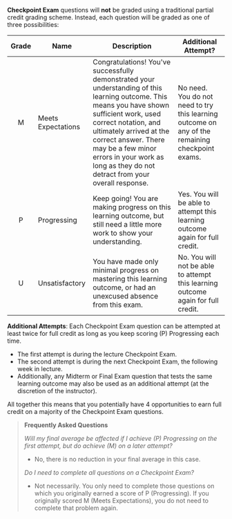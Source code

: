 **Checkpoint Exam** questions will **not** be graded using a traditional partial credit grading scheme.  Instead, each question will be graded as one of three possibilities:


|Grade  | Name | Description | Additional Attempt? |
|:------------:|------|------|---------------------|
| M     | Meets Expectations    | Congratulations! You've successfully demonstrated your understanding of this learning outcome. This means you have shown sufficient work, used correct notation, and ultimately arrived at the correct answer. There may be a few minor errors in your work as long as they do not detract from your overall response. | No need. You do not need to try this learning outcome on any of the remaining checkpoint exams. |
| P     | Progressing    | Keep going! You are making progress on this learning outcome, but still need a little more work to show your understanding. | Yes. You will be able to attempt this learning outcome again for full credit. |
| U     | Unsatisfactory    | You have made only minimal progress on mastering this learning outcome, or had an unexcused absence from this exam. | No. You will not be able to attempt this learning outcome again for full credit. |

**Additional Attempts**: Each Checkpoint Exam question can be attempted at least twice for full credit as long as you keep scoring (P) Progressing each time.
- The first attempt is during the lecture Checkpoint Exam.
- The second attempt is during the next Checkpoint Exam, the following week in lecture.
- Additionally, any Midterm or Final Exam question that tests the same learning outcome may also be used as an additional attempt (at the discretion of the instructor). 

All together this means that you potentially have 4 opportunities to earn full credit on a majority of the Checkpoint Exam questions.


> **Frequently Asked Questions**
> 
> _Will my final average be affected if I achieve (P) Progressing on the first attempt, but do achieve (M) on a later attempt?_ 
> - No, there is no reduction in your final average in this case.
> 
> _Do I need to complete all questions on a Checkpoint Exam?_
> - Not necessarily. You only need to complete those questions on which you originally earned a score of P (Progressing). If you originally scored M (Meets Expectations), you do not need to complete that problem again.

